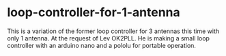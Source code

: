 # loop-controller-for-1-antenna
This is a variation of the former loop controller for 3 antennas this time with only 1 antenna. At the request of Lev OK2PLL.
He is making a small loop controller with an arduino nano and a pololu for portable operation.
